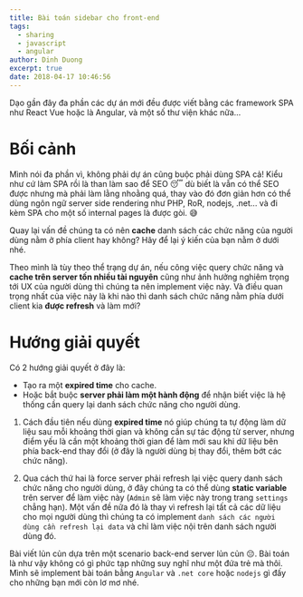 ```yaml
---
title: Bài toán sidebar cho front-end
tags:
  - sharing
  - javascript
  - angular
author: Dinh Duong
excerpt: true
date: 2018-04-17 10:46:56
---
```


Dạo gần đây đa phần các dự án mới đều được viết bằng các framework SPA như React Vue hoặc là Angular, và một số thư viện khác nữa... 

<!--more-->

# Bối cảnh

Mình nói đa phần vì, không phải dự án cũng buộc phải dùng SPA cả! Kiểu như cứ làm SPA rồi là than làm sao để SEO 😴 dù biết là vẫn có thể SEO được nhưng mà phải làm lằng nhoằng quá, thay vào đó đơn giản hơn có thể dùng ngôn ngữ server side rendering như PHP, RoR, nodejs, .net... và đi kèm SPA cho một số internal pages là được gòi. 😅

Quay lại vấn đề chúng ta có nên **cache** danh sách các chức năng của người dùng nằm ở phía client hay không? Hãy để lại ý kiến của bạn nằm ở dưới nhé.

Theo mình là tùy theo thể trạng dự án, nếu công việc query chức năng và **cache trên server tốn nhiều tài nguyên** cũng như ảnh hưởng nghiêm trọng tới UX của người dùng thì chúng ta nên implement việc này. Và điều quan trọng nhất của việc này là khi nào thì danh sách chức năng nằm phía dưới client kia **được refresh** và làm mới?

# Hướng giải quyết

Có 2 hướng giải quyết ở đây là:
- Tạo ra một **expired time** cho cache.
- Hoặc bắt buộc **server phải làm một hành động** để nhận biết việc là hệ thống cần query lại danh sách chức năng cho người dùng. 

1. Cách đầu tiên nếu dùng **expired time** nó giúp chúng ta tự động làm dữ liệu sau mỗi khoảng thời gian và không cần sự tác động từ server, nhưng điểm yếu là cần một khoảng thời gian để làm mới sau khi dữ liệu bên phía back-end thay đổi (ở đây là người dùng bị thay đổi, thêm bớt các chức năng).

2. Qua cách thứ hai là force server phải refresh lại việc query danh sách chức năng cho người dùng, ở đây chúng ta có thể dùng **static variable** trên server để làm việc này (`Admin` sẽ làm việc này trong trang `settings` chẳng hạn). 
Một vấn đề nữa đó là thay vì refresh lại tất cả các dữ liệu cho mọi người dùng thì chúng ta có implement `danh sách các người dùng cần refresh lại data` và chỉ làm việc nội trên danh sách người dùng đó.

Bài viết lủn củn dựa trên một scenario back-end server lủn củn 😔. Bài toán là như vậy không có gì phức tạp những suy nghĩ như một đứa trẻ mà thôi. Mình sẽ implement bài toán bằng `Angular` và `.net core` hoặc `nodejs` gì đấy cho những bạn mới còn lơ mơ nhé.



